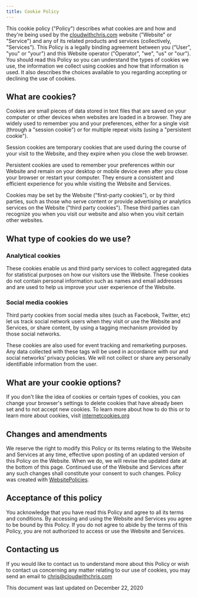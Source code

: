 ```yaml
---
title: Cookie Policy
---
```


This cookie policy ("Policy") describes what cookies are and how and they're being used by the [cloudwithchris.com](https://www.cloudwithchris.com) website ("Website" or "Service") and any of its related products and services (collectively, "Services"). This Policy is a legally binding agreement between you ("User", "you" or "your") and this Website operator ("Operator", "we", "us" or "our"). You should read this Policy so you can understand the types of cookies we use, the information we collect using cookies and how that information is used. It also describes the choices available to you regarding accepting or declining the use of cookies.

## What are cookies?

Cookies are small pieces of data stored in text files that are saved on your computer or other devices when websites are loaded in a browser. They are widely used to remember you and your preferences, either for a single visit (through a "session cookie") or for multiple repeat visits (using a "persistent cookie").

Session cookies are temporary cookies that are used during the course of your visit to the Website, and they expire when you close the web browser.

Persistent cookies are used to remember your preferences within our Website and remain on your desktop or mobile device even after you close your browser or restart your computer. They ensure a consistent and efficient experience for you while visiting the Website and Services.

Cookies may be set by the Website ("first-party cookies"), or by third parties, such as those who serve content or provide advertising or analytics services on the Website ("third party cookies"). These third parties can recognize you when you visit our website and also when you visit certain other websites.

## What type of cookies do we use?

### Analytical cookies

These cookies enable us and third party services to collect aggregated data for statistical purposes on how our visitors use the Website. These cookies do not contain personal information such as names and email addresses and are used to help us improve your user experience of the Website.

### Social media cookies

Third party cookies from social media sites (such as Facebook, Twitter, etc) let us track social network users when they visit or use the Website and Services, or share content, by using a tagging mechanism provided by those social networks.

These cookies are also used for event tracking and remarketing purposes. Any data collected with these tags will be used in accordance with our and social networks’ privacy policies. We will not collect or share any personally identifiable information from the user.

## What are your cookie options?

If you don't like the idea of cookies or certain types of cookies, you can change your browser's settings to delete cookies that have already been set and to not accept new cookies. To learn more about how to do this or to learn more about cookies, visit [internetcookies.org](https://www.internetcookies.org)

## Changes and amendments

We reserve the right to modify this Policy or its terms relating to the Website and Services at any time, effective upon posting of an updated version of this Policy on the Website. When we do, we will revise the updated date at the bottom of this page. Continued use of the Website and Services after any such changes shall constitute your consent to such changes. Policy was created with [WebsitePolicies](https://www.websitepolicies.com/cookie-policy-generator).

## Acceptance of this policy

You acknowledge that you have read this Policy and agree to all its terms and conditions. By accessing and using the Website and Services you agree to be bound by this Policy. If you do not agree to abide by the terms of this Policy, you are not authorized to access or use the Website and Services.

## Contacting us

If you would like to contact us to understand more about this Policy or wish to contact us concerning any matter relating to our use of cookies, you may send an email to chris@cloudwithchris.com

This document was last updated on December 22, 2020